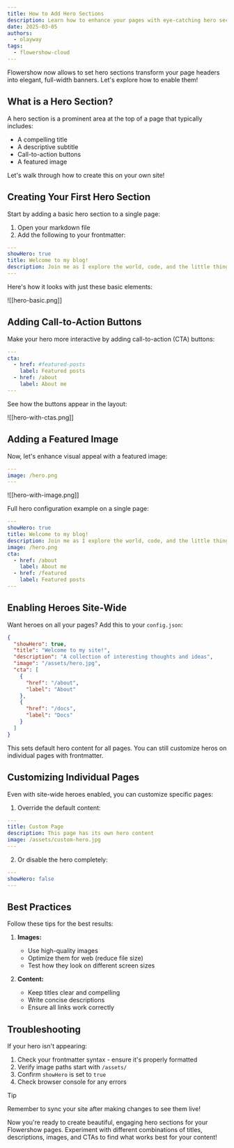 ```yaml
---
title: How to Add Hero Sections
description: Learn how to enhance your pages with eye-catching hero sections using a simple configuration option
date: 2025-03-05
authors:
  - olayway
tags:
  - flowershow-cloud
---
```


Flowershow now allows to set hero sections transform your page headers into elegant, full-width banners. Let's explore how to enable them!

## What is a Hero Section?

A hero section is a prominent area at the top of a page that typically includes:
- A compelling title
- A descriptive subtitle
- Call-to-action buttons
- A featured image

Let's walk through how to create this on your own site!

## Creating Your First Hero Section

Start by adding a basic hero section to a single page:

1. Open your markdown file
2. Add the following to your frontmatter:

```yaml
---
showHero: true
title: Welcome to my blog!
description: Join me as I explore the world, code, and the little things in life that make it wonderful.
---
```

Here's how it looks with just these basic elements:

![[hero-basic.png]]

## Adding Call-to-Action Buttons

Make your hero more interactive by adding call-to-action (CTA) buttons:

```yaml
---
cta:
  - href: #featured-posts
    label: Featured posts
  - href: /about
    label: About me
---
```

See how the buttons appear in the layout:

![[hero-with-ctas.png]]

## Adding a Featured Image

Now, let's enhance visual appeal with a featured image:

```yaml
---
image: /hero.png
---
```

![[hero-with-image.png]]

Full hero configuration example on a single page:

```yaml
---
showHero: true
title: Welcome to my blog!
description: Join me as I explore the world, code, and the little things in life that make it wonderful.
image: /hero.png
cta:
  - href: /about
    label: About me
  - href: /featured
    label: Featured posts
---
```

## Enabling Heroes Site-Wide

Want heroes on all your pages? Add this to your `config.json`:

```json
{
  "showHero": true,
  "title": "Welcome to my site!",
  "description": "A collection of interesting thoughts and ideas",
  "image": "/assets/hero.jpg",
  "cta": [
    {
      "href": "/about",
      "label": "About"
    },
    {
      "href": "/docs",
      "label": "Docs"
    }
  ]
}
```

This sets default hero content for all pages. You can still customize heros on individual pages with frontmatter.

## Customizing Individual Pages

Even with site-wide heroes enabled, you can customize specific pages:

1. Override the default content:
```yaml
---
title: Custom Page
description: This page has its own hero content
image: /assets/custom-hero.jpg
---
```

2. Or disable the hero completely:
```yaml
---
showHero: false
---
```

## Best Practices

Follow these tips for the best results:

1. **Images:**
   - Use high-quality images
   - Optimize them for web (reduce file size)
   - Test how they look on different screen sizes

2. **Content:**
   - Keep titles clear and compelling
   - Write concise descriptions
   - Ensure all links work correctly

## Troubleshooting

If your hero isn't appearing:

1. Check your frontmatter syntax - ensure it's properly formatted
2. Verify image paths start with `/assets/`
3. Confirm `showHero` is set to `true`
4. Check browser console for any errors

> [!tip]
> Remember to sync your site after making changes to see them live!

Now you're ready to create beautiful, engaging hero sections for your Flowershow pages. Experiment with different combinations of titles, descriptions, images, and CTAs to find what works best for your content!
